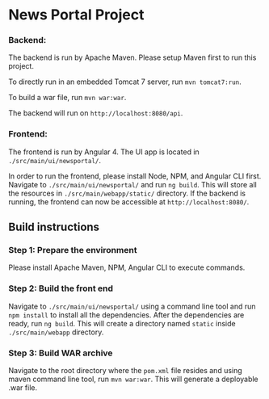 # News Portal Project

### Backend:
The backend is run by Apache Maven. Please setup Maven first to run this project.

To directly run in an embedded Tomcat 7 server, run `mvn tomcat7:run`.

To build a war file, run `mvn war:war`.

The backend will run on `http://localhost:8080/api`.

### Frontend:
The frontend is run by Angular 4.
The UI app is located in `./src/main/ui/newsportal/`.

In order to run the frontend, please install Node, NPM, and Angular CLI first.
Navigate to `./src/main/ui/newsportal/` and run `ng build`. This will store all the resources in `./src/main/webapp/static/` directory.
If the backend is running, the frontend can now be accessible at `http://localhost:8080/`.

## Build instructions

### Step 1: Prepare the environment

Please install Apache Maven, NPM, Angular CLI to execute commands.

### Step 2: Build the front end

Navigate to `./src/main/ui/newsportal/` using a command line tool and run `npm install` to install all the dependencies.
After the dependencies are ready, run `ng build`. This will create a directory named `static` inside `./src/main/webapp` directory.

### Step 3: Build WAR archive

Navigate to the root directory where the `pom.xml` file resides and using maven command line tool, run `mvn war:war`. This will generate a deployable .war file.